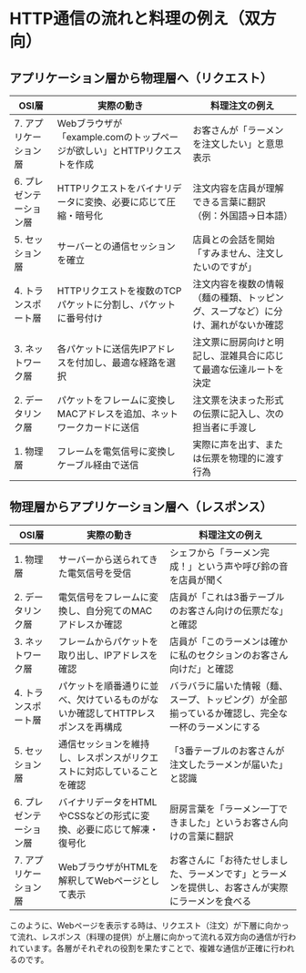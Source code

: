 # HTTP通信の流れと料理の例え（双方向）

## アプリケーション層から物理層へ（リクエスト）

| OSI層 | 実際の動き | 料理注文の例え |
|------|-----------|-------------|
| 7. アプリケーション層 | Webブラウザが「example.comのトップページが欲しい」とHTTPリクエストを作成 | お客さんが「ラーメンを注文したい」と意思表示 |
| 6. プレゼンテーション層 | HTTPリクエストをバイナリデータに変換、必要に応じて圧縮・暗号化 | 注文内容を店員が理解できる言葉に翻訳（例：外国語→日本語） |
| 5. セッション層 | サーバーとの通信セッションを確立 | 店員との会話を開始「すみません、注文したいのですが」 |
| 4. トランスポート層 | HTTPリクエストを複数のTCPパケットに分割し、パケットに番号付け | 注文内容を複数の情報（麺の種類、トッピング、スープなど）に分け、漏れがないか確認 |
| 3. ネットワーク層 | 各パケットに送信先IPアドレスを付加し、最適な経路を選択 | 注文票に厨房向けと明記し、混雑具合に応じて最適な伝達ルートを決定 |
| 2. データリンク層 | パケットをフレームに変換しMACアドレスを追加、ネットワークカードに送信 | 注文票を決まった形式の伝票に記入し、次の担当者に手渡し |
| 1. 物理層 | フレームを電気信号に変換しケーブル経由で送信 | 実際に声を出す、または伝票を物理的に渡す行為 |

## 物理層からアプリケーション層へ（レスポンス）

| OSI層 | 実際の動き | 料理注文の例え |
|------|-----------|-------------|
| 1. 物理層 | サーバーから送られてきた電気信号を受信 | シェフから「ラーメン完成！」という声や呼び鈴の音を店員が聞く |
| 2. データリンク層 | 電気信号をフレームに変換し、自分宛てのMACアドレスか確認 | 店員が「これは3番テーブルのお客さん向けの伝票だな」と確認 |
| 3. ネットワーク層 | フレームからパケットを取り出し、IPアドレスを確認 | 店員が「このラーメンは確かに私のセクションのお客さん向けだ」と確認 |
| 4. トランスポート層 | パケットを順番通りに並べ、欠けているものがないか確認してHTTPレスポンスを再構成 | バラバラに届いた情報（麺、スープ、トッピング）が全部揃っているか確認し、完全な一杯のラーメンにする |
| 5. セッション層 | 通信セッションを維持し、レスポンスがリクエストに対応していることを確認 | 「3番テーブルのお客さんが注文したラーメンが届いた」と認識 |
| 6. プレゼンテーション層 | バイナリデータをHTMLやCSSなどの形式に変換、必要に応じて解凍・復号化 | 厨房言葉を「ラーメン一丁できました」というお客さん向けの言葉に翻訳 |
| 7. アプリケーション層 | WebブラウザがHTMLを解釈してWebページとして表示 | お客さんに「お待たせしました、ラーメンです」とラーメンを提供し、お客さんが実際にラーメンを食べる |

このように、Webページを表示する時は、リクエスト（注文）が下層に向かって流れ、レスポンス（料理の提供）が上層に向かって流れる双方向の通信が行われています。各層がそれぞれの役割を果たすことで、複雑な通信が正確に行われるのです。